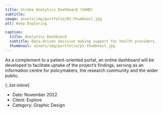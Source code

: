 ```yaml
---
title: Stroke Analytics Dashboard (SAND)
subtitle: 
image: assets/img/portfolio/02-thumbnail.jpg
alt: Keep Exploring

caption:
  title: Analytics Dashboard
  subtitle: Data-driven decision making support for health providers.
  thumbnail: assets/img/portfolio/p1-thumbnail.jpg
---
```

As a complement to a patient-oriented portal, an online dashboard will be developed to facilitate uptake of the 
project’s findings, serving as an information centre for policymakers, the research community and the wider public.



{:.list-inline}
- Date: November 2022
- Client: Explore
- Category: Graphic Design

